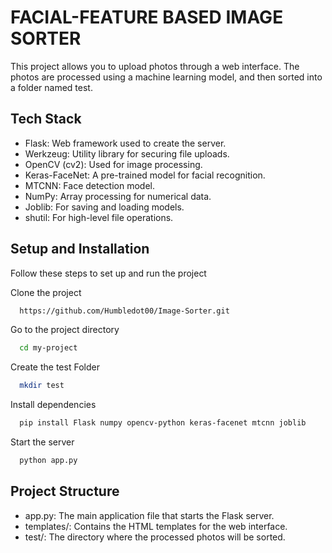 
# FACIAL-FEATURE BASED IMAGE SORTER

This project allows you to upload photos through a web interface. The photos are processed using a machine learning model, and then sorted into a folder named test.


## Tech Stack

- Flask: Web framework used to create the server.
- Werkzeug: Utility library for securing file uploads.
- OpenCV (cv2): Used for image processing.
- Keras-FaceNet: A pre-trained model for facial recognition.
- MTCNN: Face detection model.
- NumPy: Array processing for numerical data.
- Joblib: For saving and loading models.
- shutil: For high-level file operations.


## Setup and Installation

Follow these steps to set up and run the project

Clone the project

```bash
  https://github.com/Humbledot00/Image-Sorter.git
```

Go to the project directory

```bash
  cd my-project
```
Create the test Folder
```bash
  mkdir test

```

Install dependencies

```bash
  pip install Flask numpy opencv-python keras-facenet mtcnn joblib

```

Start the server

```bash
  python app.py
```

## Project Structure

- app.py: The main application file that starts the Flask server.
- templates/: Contains the HTML templates for the web interface.
- test/: The directory where the processed photos will be sorted.
